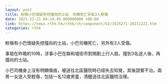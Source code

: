 ```yaml
---
layout: post
title: 粉嶺小巴懷疑失控撞向的士站　司機死亡另有3人輕傷
date: 2021-12-21 04:24:49.000000000 +08:00
link: https://news.rthk.hk/rthk/ch/component/k2/1625271-20211221.htm
categories: rthk
---
```


粉嶺有小巴懷疑失控撞向的士站，小巴司機死亡，另外有3人受傷。

事發在昨晚約10時，涉事小巴在聯和墟街市對開剷上行人路，撞到3名途人後，再撞向的士站。

小巴司機身上沒有明顯傷痕，被送往北區醫院時已經失去知覺，其後證實不治。兩男一女途人受輕傷，包括一名12歲男童，清醒送往北區醫院治理。
